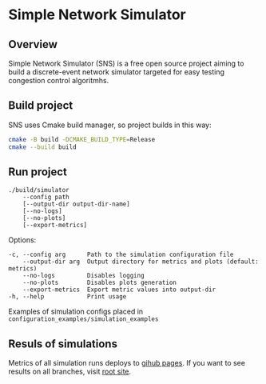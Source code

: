 # Simple Network Simulator

## Overview
Simple Network Simulator (SNS) is a free open source project aiming to build a discrete-event network simulator targeted for easy testing congestion control algoritmhs.

## Build project
SNS uses Cmake build manager, so project builds in this way:

```bash
cmake -B build -DCMAKE_BUILD_TYPE=Release
cmake --build build
```

## Run project

```
./build/simulator
    --config path 
    [--output-dir output-dir-name] 
    [--no-logs]
    [--no-plots] 
    [--export-metrics] 
```

Options:

```
-c, --config arg      Path to the simulation configuration file
    --output-dir arg  Output directory for metrics and plots (default: metrics)
    --no-logs         Disables logging
    --no-plots        Disables plots generation
    --export-metrics  Export metric values into output-dir
-h, --help            Print usage
```

Examples of simulation configs placed in `configuration_examples/simulation_examples`

## Resuls of simulations

Metrics of all simulation runs deploys to [gihub pages](https://cloud-storage-team.github.io/algnet/main). If you want to see results on all branches, visit [root site](https://cloud-storage-team.github.io/algnet).
